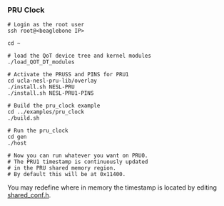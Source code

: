 ### PRU Clock

```
# Login as the root user
ssh root@<beaglebone IP>

cd ~

# load the QoT device tree and kernel modules
./load_QOT_DT_modules

# Activate the PRUSS and PINS for PRU1
cd ucla-nesl-pru-lib/overlay
./install.sh NESL-PRU
./install.sh NESL-PRU1-PINS

# Build the pru_clock example
cd ../examples/pru_clock
./build.sh

# Run the pru_clock
cd gen
./host

# Now you can run whatever you want on PRU0.
# The PRU1 timestamp is continuously updated
# in the PRU shared memory region.
# By default this will be at 0x11400.
```

You may redefine where in memory the timestamp is located by editing [shared_conf.h](https://github.com/yifanz/ucla-nesl-pru-lib/blob/master/examples/pru_clock/shared_conf.h).
